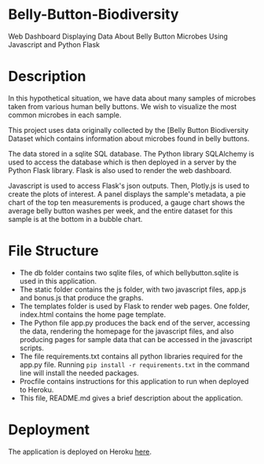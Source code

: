 # Belly-Button-Biodiversity
Web Dashboard Displaying Data About Belly Button Microbes Using Javascript and Python Flask

# Description
In this hypothetical situation, we have data about many samples of microbes taken from various human belly buttons.  We wish to visualize the most common microbes in each sample.

This project uses data originally collected by the [Belly Button Biodiversity Dataset which contains information about microbes found in belly buttons.

The data stored in a sqlite SQL database.  The Python library SQLAlchemy is used to access the database which is then deployed in a server by the Python Flask library.  Flask is also used to render the web dashboard.

Javascript is used to access Flask's json outputs.  Then, Plotly.js is used to create the plots of interest.  A panel displays the sample's metadata, a pie chart of the top ten measurements is produced, a gauge chart shows the average belly button washes per week, and the entire dataset for this sample is at the bottom in a bubble chart.

# File Structure
 - The db folder contains two sqlite files, of which bellybutton.sqlite is used in this application.
 - The static folder contains the js folder, with two javascript files, app.js and bonus.js that produce the graphs.
 - The templates folder is used by Flask to render web pages.  One folder, index.html contains the home page template.
 - The Python file app.py produces the back end of the server, accessing the data, rendering the homepage for the javascript files, and also producing pages for sample data that can be accessed in the javascript scripts.
 - The file requirements.txt contains all python libraries required for the app.py file.  Running `pip install -r requirements.txt` in the command line will install the needed packages.
 - Procfile contains instructions for this application to run when deployed to Heroku.
 - This file, README.md gives a brief description about the application.

# Deployment
The application is deployed on Heroku [here](https://butterfly-jie.herokuapp.com/).
